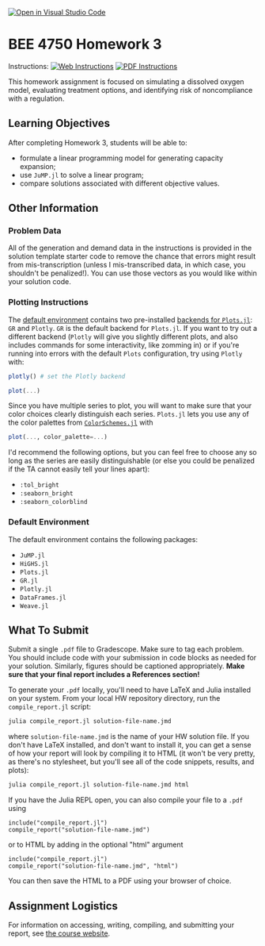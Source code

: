[![Open in Visual Studio Code](https://classroom.github.com/assets/open-in-vscode-c66648af7eb3fe8bc4f294546bfd86ef473780cde1dea487d3c4ff354943c9ae.svg)](https://classroom.github.com/online_ide?assignment_repo_id=8939501&assignment_repo_type=AssignmentRepo)
# BEE 4750 Homework 3

Instructions: [![Web Instructions](https://img.shields.io/static/v1?label=HW3&message=HTML&color=b31b1b&labelColor=222222&style=flat)](https://viveks.me/environmental-systems-analysis/assignments/hw3/hw3/) [![PDF Instructions](https://img.shields.io/static/v1?label=HW3&message=PDF&color=b31b1b&labelColor=222222&style=flat)](https://viveks.me/environmental-systems-analysis/assignments/hw3/hw3.pdf)

This homework assignment is focused on simulating a dissolved oxygen model, evaluating treatment options, and identifying risk of noncompliance with a regulation.

## Learning Objectives

After completing Homework 3, students will be able to:

* formulate a linear programming model for generating capacity expansion;
* use `JuMP.jl` to solve a linear program;
* compare solutions associated with different objective values.

## Other Information

### Problem Data

All of the generation and demand data in the instructions is provided in the solution template starter code to remove the chance that errors might result from mis-transcription (unless I mis-transcribed data, in which case, you shouldn't be penalized!). You can use those vectors as you would like within your solution code.

### Plotting Instructions

The [default environment](#default-environment) contains two pre-installed [backends for `Plots.jl`](https://docs.juliaplots.org/latest/backends/): `GR` and `Plotly`. `GR` is the default backend for `Plots.jl`. If you want to try out a different backend (`Plotly` will give you slightly different plots, and also includes commands for some interactivity, like zomming in) or if you're running into errors with the default `Plots` configuration, try using `Plotly` with:

```julia
plotly() # set the Plotly backend

plot(...)
```

Since you have multiple series to plot, you will want to make sure that your color choices clearly distinguish each series. `Plots.jl` lets you use any of the color palettes from [`ColorSchemes.jl`](https://juliagraphics.github.io/ColorSchemes.jl/stable/catalogue/) with

```julia
plot(..., color_palette=...)
```

 I'd recommend the following options, but you can feel free to choose any so long as the series are easily distinguishable (or else you could be penalized if the TA cannot easily tell your lines apart):
- `:tol_bright`
- `:seaborn_bright`
- `:seaborn_colorblind`
### Default Environment

The default environment contains the following packages:
- `JuMP.jl`
- `HiGHS.jl`
- `Plots.jl`
- `GR.jl`
- `Plotly.jl`
- `DataFrames.jl`
- `Weave.jl`
## What To Submit

Submit a single `.pdf` file to Gradescope. Make sure to tag each problem. You should include code with your submission in code blocks as needed for your solution. Similarly, figures should be captioned appropriately.  **Make sure that your final report includes a References section!**

To generate your `.pdf` locally, you'll need to have LaTeX and Julia installed on your system. From your local HW repository directory, run the `compile_report.jl` script:

```bash
julia compile_report.jl solution-file-name.jmd
```
where `solution-file-name.jmd` is the name of your HW solution file. If you don't have LaTeX installed, and don't want to install it, you can get a sense of how your report will look by compiling it to HTML (it won't be very pretty, as there's no stylesheet, but you'll see all of the code snippets, results, and plots):

```bash
julia compile_report.jl solution-file-name.jmd html
```

If you have the Julia REPL open, you can also compile your file to a `.pdf` using

```julia, eval=false
include("compile_report.jl")
compile_report("solution-file-name.jmd")
```
or to HTML by adding in the optional "html" argument

```julia, eval=false
include("compile_report.jl")
compile_report("solution-file-name.jmd", "html")
```

You can then save the HTML to a PDF using your browser of choice.

## Assignment Logistics

For information on accessing, writing, compiling, and submitting your report, see [the course website](https://viveks.me/environmental-systems-analysis/assignments/assignment-logistics/).
